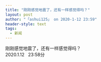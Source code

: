 ```yaml
---
title: "刚刚感觉地震了，还有一样感觉得吗？"
layout: post
author: "「ashui125」 on 2020-1-12 23:59"
header-style: text
tags:
  - 新闻
---
```


<head></head>
<body>
  刚刚感觉地震了，还有一样感觉得吗？
 <br> 2020.1.12&nbsp; &nbsp;23:58分
 <br>
</body>


